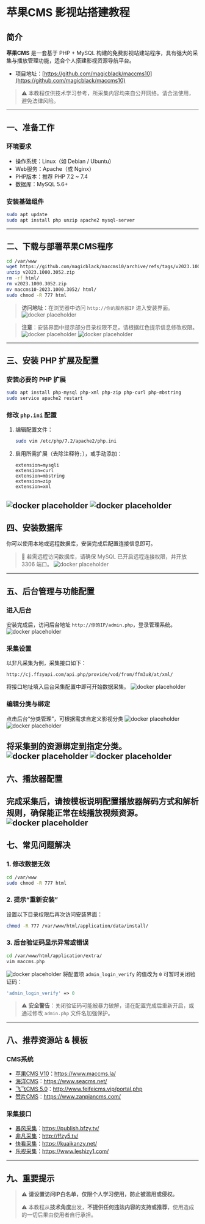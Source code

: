 
# 苹果CMS 影视站搭建教程

## 简介

**苹果CMS** 是一套基于 PHP + MySQL 构建的免费影视站建站程序，具有强大的采集与播放管理功能，适合个人搭建影视资源导航平台。

- 项目地址：[https://github.com/magicblack/maccms10](https://github.com/magicblack/maccms10)

> ⚠️ 本教程仅供技术学习参考，所采集内容均来自公开网络。请合法使用，避免法律风险。

---

## 一、准备工作

### 环境要求

- 操作系统：Linux（如 Debian / Ubuntu）
- Web服务：Apache（或 Nginx）
- PHP版本：推荐 PHP 7.2 ~ 7.4
- 数据库：MySQL 5.6+

### 安装基础组件

```bash
sudo apt update
sudo apt install php unzip apache2 mysql-server
```

---

## 二、下载与部署苹果CMS程序

```bash
cd /var/www
wget https://github.com/magicblack/maccms10/archive/refs/tags/v2023.1000.3052.zip
unzip v2023.1000.3052.zip
rm -rf html/
rm v2023.1000.3052.zip
mv maccms10-2023.1000.3052/ html/
sudo chmod -R 777 html
```

> **访问地址**：在浏览器中访问 `http://你的服务器IP` 进入安装界面。
![docker placeholder](https://blog.hgtrojan.com/usr/uploads/2024/02/1796422294.png)

> **注意**：安装界面中提示部分目录权限不足，请根据红色提示信息修改权限。
![docker placeholder](https://blog.hgtrojan.com/usr/uploads/2024/02/120094303.png)
![docker placeholder](https://blog.hgtrojan.com/usr/uploads/2024/02/670701090.png)

---

## 三、安装 PHP 扩展及配置

### 安装必要的 PHP 扩展

```bash
sudo apt install php-mysql php-xml php-zip php-curl php-mbstring
sudo service apache2 restart
```

### 修改 `php.ini` 配置

1. 编辑配置文件：
   ```bash
   sudo vim /etc/php/7.2/apache2/php.ini
   ```
2. 启用所需扩展（去除注释符`;`），或手动添加：
   ```
   extension=mysqli
   extension=curl
   extension=mbstring
   extension=zip
   extension=xml
   ```
![docker placeholder](https://blog.hgtrojan.com/usr/uploads/2024/02/1513967122.png)
![docker placeholder](https://blog.hgtrojan.com/usr/uploads/2024/02/3845578306.png)
---

## 四、安装数据库

你可以使用本地或远程数据库，安装完成后配置连接信息即可。

> 🔗 若需远程访问数据库，请确保 MySQL 已开启远程连接权限，并开放 3306 端口。
![docker placeholder](https://blog.hgtrojan.com/usr/uploads/2024/02/539128736.png)
---

## 五、后台管理与功能配置

### 进入后台

安装完成后，访问后台地址 `http://你的IP/admin.php`，登录管理系统。
![docker placeholder](https://blog.hgtrojan.com/usr/uploads/2024/02/4218347839.png)

### 采集设置

以非凡采集为例，采集接口如下：

```
http://cj.ffzyapi.com/api.php/provide/vod/from/ffm3u8/at/xml/
```

将接口地址填入后台采集配置中即可开始数据采集。
![docker placeholder](https://blog.hgtrojan.com/usr/uploads/2024/02/791380784.png)
### 编辑分类与绑定

点击后台“分类管理”，可根据需求自定义影视分类
![docker placeholder](https://blog.hgtrojan.com/usr/uploads/2024/02/392450111.png)
![docker placeholder](https://blog.hgtrojan.com/usr/uploads/2024/02/3766457985.png)

将采集到的资源绑定到指定分类。
![docker placeholder](https://blog.hgtrojan.com/usr/uploads/2024/02/1565322967.png)
![docker placeholder](https://blog.hgtrojan.com/usr/uploads/2024/02/718865274.png)
---

## 六、播放器配置

完成采集后，请按模板说明配置播放器解码方式和解析规则，确保能正常在线播放视频资源。
![docker placeholder](https://blog.hgtrojan.com/usr/uploads/2024/02/2281502209.png)
---

## 七、常见问题解决

### 1. 修改数据无效

```bash
cd /var/www
sudo chmod -R 777 html
```

### 2. 提示“重新安装”

设置以下目录权限后再次访问安装界面：

```bash
chmod -R 777 /var/www/html/application/data/install/
```

### 3. 后台验证码显示异常或错误

```bash
cd /var/www/html/application/extra/
vim maccms.php
```
![docker placeholder](https://blog.hgtrojan.com/usr/uploads/2024/02/3756876953.png)
将配置项 `admin_login_verify` 的值改为 `0` 可暂时关闭验证码：

```php
'admin_login_verify' => 0
```

> ⚠️ **安全警告**：关闭验证码可能被暴力破解，请在配置完成后重新开启，或通过修改 `admin.php` 文件名加强保护。

---

## 八、推荐资源站 & 模板

### CMS系统
- [苹果CMS V10](https://www.maccms.la/)：https://www.maccms.la/
- [海洋CMS](https://www.seacms.net/)：https://www.seacms.net/
- [飞飞CMS 5.0](http://www.feifeicms.vip/portal.php)：http://www.feifeicms.vip/portal.php
- [赞片CMS](https://www.zanpiancms.com/)：https://www.zanpiancms.com/

### 采集接口
- [暴风采集](https://publish.bfzy.tv/)：https://publish.bfzy.tv/
- [非凡采集](http://ffzy5.tv/)：http://ffzy5.tv/
- [快看采集](https://kuaikanzy.net/)：https://kuaikanzy.net/
- [乐视采集](https://www.leshizy1.com/)：https://www.leshizy1.com/

---

## 九、重要提示

> ⚠️ **请设置访问IP白名单，仅限个人学习使用，防止被滥用或侵权。**
>
> ⚠️ 本教程从**技术角度**出发，**不提供任何违法内容的支持或推荐**，使用造成的一切后果由使用者自行承担。
